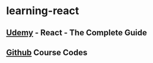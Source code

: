 # learning-react

## [Udemy](https://www.udemy.com/course/react-the-complete-guide-incl-redux/) - React - The Complete Guide
## [Github](https://github.com/academind/react-complete-guide-code) Course Codes
